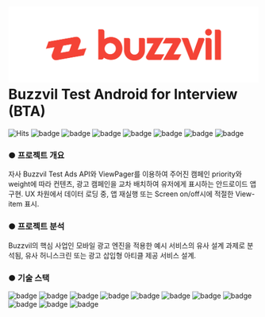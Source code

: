 # ![BuzzvilLogo](images/buzzvil_logo_red_rgb.png) Buzzvil Test Android for Interview (BTA)



![Hits](https://hits.seeyoufarm.com/api/count/incr/badge.svg?url=https%3A%2F%2Fgithub.com%2Fababqq%2Fbuzzvil-test-android&count_bg=%2379C83D&title_bg=%23555555&icon=&icon_color=%23E7E7E7&title=hits&edge_flat=false) ![badge](https://img.shields.io/github/languages/count/ababqq/buzzvil-test-android) ![badge](https://img.shields.io/github/languages/top/ababqq/buzzvil-test-android) ![badge](https://img.shields.io/github/languages/code-size/buzzvil-test-android) ![badge](https://img.shields.io/github/repo-size/ababqq/buzzvil-test-android) ![badge](https://img.shields.io/github/issues/ababqq/buzzvil-test-android) ![badge](https://img.shields.io/github/issues-closed/ababqq/buzzvil-test-android) ![badge](https://img.shields.io/github/last-commit/ababqq/buzzvil-test-android)





### ● 프로젝트 개요
자사 Buzzvil Test Ads API와 ViewPager를 이용하여 주어진 캠페인 priority와 weight에 따라 컨텐츠, 광고 캠페인을 교차 배치하여 유저에게 표시하는 안드로이드 앱 구현.
UX 차원에서 데이터 로딩 중, 앱 재실행 또는 Screen on/off시에 적절한 View-item 표시.


### ● 프로젝트 분석
Buzzvil의 핵심 사업인 모바일 광고 엔진을 적용한 예시 서비스의 유사 설계 과제로 분석됨,
유사 허니스크린 또는 광고 삽입형 아티클 제공 서비스 설계.


### ● 기술 스택
![badge](https://img.shields.io/badge/SCM-Github-181717?logo=Github) ![badge](https://img.shields.io/badge/SCM-Git-F05032?logo=Git) ![badge](https://img.shields.io/badge/Package-Gradle-02303A?logo=Gradle) ![badge](https://img.shields.io/badge/Language-Java-007396?logo=Java) ![badge](https://img.shields.io/badge/Framework-Android-3DDC84?logo=Android) ![badge](https://img.shields.io/badge/IDE-Android_Studio-3DDC84?logo=Android-Studio) ![badge](https://img.shields.io/badge/Library-Glide-21baa2) ![badge](https://img.shields.io/badge/Library-Retrofit2-47b984) ![badge](https://img.shields.io/badge/Library-okHttp3-009485) ![badge](https://img.shields.io/badge/Library-RxJava2-b7178b) ![badge](https://img.shields.io/badge/Library-Espresso-946e59)

